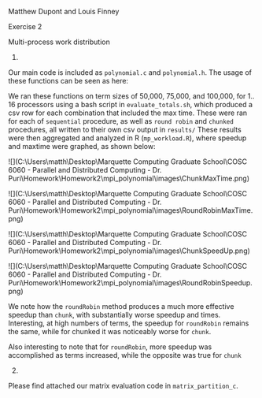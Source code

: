Matthew Dupont and Louis Finney

Exercise 2

Multi-process work distribution

1)

Our main code is included as `polynomial.c` and `polynomial.h`. The usage of these functions can be seen as here:

We ran these functions on term sizes of 50,000, 75,000, and 100,000, for 1.. 16 processors using a bash script in `evaluate_totals.sh`, which produced a csv row for each combination that included the max time.  These were ran for each of `sequential` procedure, as well as `round robin` and `chunked` procedures, all written to their own csv output in `results/`
These results were then aggregated and analyzed in R (`mp_workload.R`), where speedup and maxtime were graphed, as shown below:

![](C:\Users\matth\Desktop\Marquette Computing Graduate School\COSC 6060 - Parallel and Distributed Computing -  Dr. Puri\Homework\Homework2\mpi_polynomial\images\ChunkMaxTime.png)

![](C:\Users\matth\Desktop\Marquette Computing Graduate School\COSC 6060 - Parallel and Distributed Computing -  Dr. Puri\Homework\Homework2\mpi_polynomial\images\RoundRobinMaxTime.png)

![](C:\Users\matth\Desktop\Marquette Computing Graduate School\COSC 6060 - Parallel and Distributed Computing -  Dr. Puri\Homework\Homework2\mpi_polynomial\images\ChunkSpeedUp.png)

![](C:\Users\matth\Desktop\Marquette Computing Graduate School\COSC 6060 - Parallel and Distributed Computing -  Dr. Puri\Homework\Homework2\mpi_polynomial\images\RoundRobinSpeedup.png)

We note how the `roundRobin` method produces a much more effective speedup than `chunk`, with substantially worse speedup and times. Interesting, at high numbers of terms, the speedup for `roundRobin` remains the same, while for chunked it was noticeably worse for `chunk`.

Also interesting to note that for `roundRobin`, more speedup was accomplished as terms increased, while the opposite was true for `chunk`

2)
Please find attached our matrix evaluation code in `matrix_partition_c`.